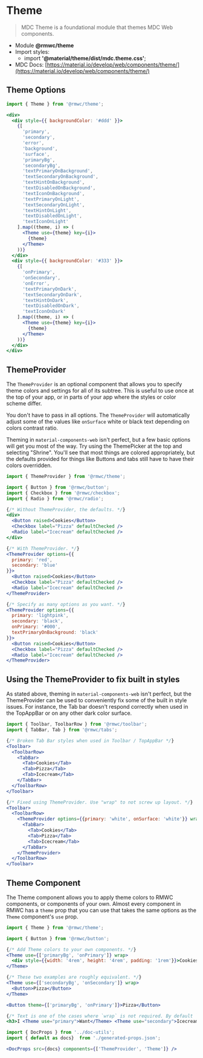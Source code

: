# Theme

> MDC Theme is a foundational module that themes MDC Web components.

- Module **@rmwc/theme**  
- Import styles:
  - import **'@material/theme/dist/mdc.theme.css'**;
- MDC Docs: [https://material.io/develop/web/components/theme/](https://material.io/develop/web/components/theme/)

## Theme Options

```jsx renderOnly
import { Theme } from '@rmwc/theme';

<div>
  <div style={{ backgroundColor: '#ddd' }}>
    {[
      'primary',
      'secondary',
      'error',
      'background',
      'surface',
      'primaryBg',
      'secondaryBg',
      'textPrimaryOnBackground',
      'textSecondaryOnBackground',
      'textHintOnBackground',
      'textDisabledOnBackground',
      'textIconOnBackground',
      'textPrimaryOnLight',
      'textSecondaryOnLight',
      'textHintOnLight',
      'textDisabledOnLight',
      'textIconOnLight'
    ].map((theme, i) => (
      <Theme use={theme} key={i}>
        {theme}
      </Theme>
    ))}
  </div>
  <div style={{ backgroundColor: '#333' }}>
    {[
      'onPrimary',
      'onSecondary',
      'onError',
      'textPrimaryOnDark',
      'textSecondaryOnDark',
      'textHintOnDark',
      'textDisabledOnDark',
      'textIconOnDark'
    ].map((theme, i) => (
      <Theme use={theme} key={i}>
        {theme}
      </Theme>
    ))}
  </div>
</div>
```

## ThemeProvider
The `ThemeProvider` is an optional component that allows you to specify theme colors and settings for all of its subtree. This is useful to use once at the top of your app, or in parts of your app where the styles or color scheme differ.

You don't have to pass in all options. The `ThemeProvider` will automatically adjust some of the values like `onSurface` white or black text depending on colors contrast ratio.

Theming in `material-components-web` isn't perfect, but a few basic options will get you most of the way. Try using the ThemePicker at the top and selecting "Shrine". You'll see that most things are colored appropriately, but the defaults provided for things like Buttons and tabs still have to have their colors overridden.

```jsx render
import { ThemeProvider } from '@rmwc/theme';

import { Button } from '@rmwc/button';
import { Checkbox } from '@rmwc/checkbox';
import { Radio } from '@rmwc/radio';

{/* Without ThemeProvider, the defaults. */}
<div>
  <Button raised>Cookies</Button>
  <Checkbox label="Pizza" defaultChecked />
  <Radio label="Icecream" defaultChecked />
</div>

{/* With ThemeProvider. */}
<ThemeProvider options={{
  primary: 'red',
  secondary: 'blue'
}}>
  <Button raised>Cookies</Button>
  <Checkbox label="Pizza" defaultChecked />
  <Radio label="Icecream" defaultChecked />
</ThemeProvider>

{/* Specify as many options as you want. */}
<ThemeProvider options={{
  primary: 'lightpink',
  secondary: 'black',
  onPrimary: '#000',
  textPrimaryOnBackground: 'black'
}}>
  <Button raised>Cookies</Button>
  <Checkbox label="Pizza" defaultChecked />
  <Radio label="Icecream" defaultChecked />
</ThemeProvider>
```

## Using the ThemeProvider to fix built in styles
As stated above, theming in `material-components-web` isn't perfect, but the ThemeProvider can be used to conveniently fix some of the built in style issues. For instance, the Tab bar doesn't respond correctly when used in the TopAppBar or on any other dark color surface.

```jsx render
import { Toolbar, ToolbarRow } from '@rmwc/toolbar';
import { TabBar, Tab } from '@rmwc/tabs';

{/* Broken Tab Bar styles when used in Toolbar / TopAppBar */}
<Toolbar>
  <ToolbarRow>
    <TabBar>
      <Tab>Cookies</Tab>
      <Tab>Pizza</Tab>
      <Tab>Icecream</Tab>
    </TabBar>
  </ToolbarRow>
</Toolbar>

{/* Fixed using ThemeProvider. Use "wrap" to not screw up layout. */}
<Toolbar>
  <ToolbarRow>
    <ThemeProvider options={{primary: 'white', onSurface: 'white'}} wrap>
      <TabBar>
        <Tab>Cookies</Tab>
        <Tab>Pizza</Tab>
        <Tab>Icecream</Tab>
      </TabBar>
    </ThemeProvider>
  </ToolbarRow>
</Toolbar>
```


## Theme Component
The Theme component allows you to apply theme colors to RMWC components, or components of your own. Almost every component in RMWC has a `theme` prop that you can use that takes the same options as the `Theme` component's `use` prop.

```jsx render
import { Theme } from '@rmwc/theme';

import { Button } from '@rmwc/button';

{/* Add Theme colors to your own components. */}
<Theme use={['primaryBg', 'onPrimary']} wrap>
  <div style={{width: '4rem', height: '4rem', padding: '1rem'}}>Cookies</div>
</Theme>

{/* These two examples are roughly equivalent. */}
<Theme use={['secondaryBg', 'onSecondary']} wrap>
  <Button>Pizza</Button>
</Theme>

<Button theme={['primaryBg', 'onPrimary']}>Pizza</Button>

{/* Text is one of the cases where `wrap` is not required. By default `Theme` will insert `span` tags. */}
<h3>I <Theme use="primary">Want</Theme> <Theme use="secondary">Icecream</Theme></h3>
```

```jsx renderOnly
import { DocProps } from '../doc-utils';
import { default as docs}  from './generated-props.json';

<DocProps src={docs} components={['ThemeProvider', 'Theme']} />
```
